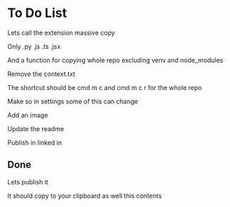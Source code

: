 # To Do List

Lets call the extension massive copy

Only .py .js .ts .jsx

And a function for copying whole repo excluding venv and node_modules

Remove the context.txt

The shortcut should be cmd m c and cmd m c r for the whole repo

Make so in settings some of this can change

Add an image

Update the readme

Publish in linked in

## Done

Lets publish it

It should copy to your clipboard as well this contents
